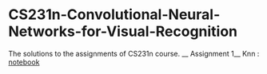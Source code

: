 # CS231n-Convolutional-Neural-Networks-for-Visual-Recognition
The solutions to the assignments of CS231n course. __ Assignment 1__
Knn : [notebook](https://github.com/chefpr7/CS231n-Convolutional-Neural-Networks-for-Visual-Recognition/blob/master/assignment1/knn_solved.ipynb)
